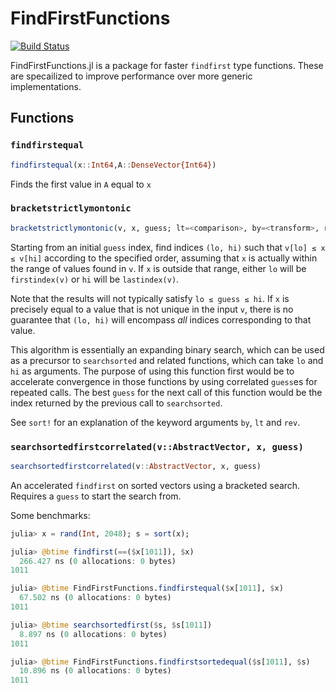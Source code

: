 # FindFirstFunctions

[![Build Status](https://github.com/SciML/FindFirstFunctions.jl/actions/workflows/CI.yml/badge.svg?branch=main)](https://github.com/SciML/FindFirstFunctions.jl/actions/workflows/CI.yml?query=branch%3Amain)

FindFirstFunctions.jl is a package for faster `findfirst` type functions. These are specailized to improve performance
over more generic implementations.

## Functions

### `findfirstequal`

```julia
findfirstequal(x::Int64,A::DenseVector{Int64})
```

Finds the first value in `A` equal to `x`

### `bracketstrictlymontonic`

```julia
bracketstrictlymontonic(v, x, guess; lt=<comparison>, by=<transform>, rev=false)
```

Starting from an initial `guess` index, find indices `(lo, hi)` such that `v[lo] ≤ x ≤
v[hi]` according to the specified order, assuming that `x` is actually within the range of
values found in `v`.  If `x` is outside that range, either `lo` will be `firstindex(v)` or
`hi` will be `lastindex(v)`.

Note that the results will not typically satisfy `lo ≤ guess ≤ hi`.  If `x` is precisely
equal to a value that is not unique in the input `v`, there is no guarantee that `(lo, hi)`
will encompass *all* indices corresponding to that value.

This algorithm is essentially an expanding binary search, which can be used as a precursor
to `searchsorted` and related functions, which can take `lo` and `hi` as arguments.  The
purpose of using this function first would be to accelerate convergence in those functions
by using correlated `guess`es for repeated calls.  The best `guess` for the next call of
this function would be the index returned by the previous call to `searchsorted`.

See `sort!` for an explanation of the keyword arguments `by`, `lt` and `rev`.

### `searchsortedfirstcorrelated(v::AbstractVector, x, guess)`

```julia
searchsortedfirstcorrelated(v::AbstractVector, x, guess)
```

An accelerated `findfirst` on sorted vectors using a bracketed search. Requires a `guess`
to start the search from.


Some benchmarks:
```julia
julia> x = rand(Int, 2048); s = sort(x);

julia> @btime findfirst(==($x[1011]), $x)
  266.427 ns (0 allocations: 0 bytes)
1011

julia> @btime FindFirstFunctions.findfirstequal($x[1011], $x)
  67.502 ns (0 allocations: 0 bytes)
1011

julia> @btime searchsortedfirst($s, $s[1011])
  8.897 ns (0 allocations: 0 bytes)
1011

julia> @btime FindFirstFunctions.findfirstsortedequal($s[1011], $s)
  10.896 ns (0 allocations: 0 bytes)
1011
```
